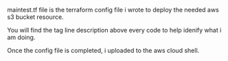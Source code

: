maintest.tf file is the terraform config file i wrote to deploy the needed aws s3 bucket resource.

You will find the tag line description above every code to help idenify what i am doing.

Once the config file is completed, i uploaded to the aws cloud shell. 